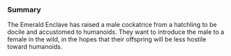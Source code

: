 ### Summary

The Emerald Enclave has raised a male cockatrice from a hatchling to be docile and accustomed to humanoids. They want to introduce the male to a female in the wild,
in the hopes that their offspring will be less hostile toward humanoids.
